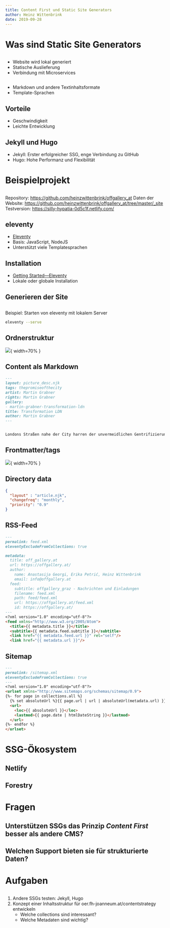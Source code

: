 ```yaml
---
title: Content First und Static Site Generators
author: Heinz Wittenbrink
date: 2019-09-28
---
```


# Was sind Static Site Generators


##

- Website wird lokal generiert
- Statische Auslieferung
- Verbindung mit Microservices

##

- Markdown und andere Textinhaltsformate
- Template-Sprachen

## Vorteile

- Geschwindigkeit
- Leichte Entwicklung

## Jekyll und Hugo

- Jekyll: Erster erfolgreicher SSG, enge Verbindung zu GitHub
- Hugo: Hohe Performanz und Flexibilität

# Beispielprojekt

##

Repository: <https://github.com/heinzwittenbrink/offgallery_at>
Daten der Website: <https://github.com/heinzwittenbrink/offgallery_at/tree/master/_site>
Testversion: <https://silly-hypatia-0d5c1f.netlify.com/>

## eleventy

- [Eleventy](https://www.11ty.io/ "Eleventy")
- Basis: JavaScript, NodeJS
- Unterstützt viele Templatesprachen

## Installation

- [Getting Started—Eleventy](https://www.11ty.io/docs/getting-started/ "Getting Started—Eleventy")
- Lokale oder globale Installation

## Generieren der Site

##

Beispiel: Starten von eleventy mit lokalem Server

```bash
eleventy --serve

```

## Ordnerstruktur

![](pics/folders_eleventy_content.png){ width=70% }

## Content als Markdown

```markdown
---
layout: picture_desc.njk
tags: thepromiseofthecity
artist: Martin Grabner
rights: Martin Grabner
gallery:
- martin-grabner-transformation-ldn
title: Transformation LDN
author: Martin Grabner
---


Londons Straßen nahe der City harren der unvermeidlichen Gentrifizierung. Inzwischen steht in dieser Baulücke in der Clerkenwell Road ein mehrgeschoßiges Geschäftshaus.

```

## Frontmatter/tags

![](pics/eleventy_front_matter.png){ width=70% }

## Directory data

```json
{
  "layout" : "article.njk",
  "changefreq": "monthly",
  "priority": "0.9"
}
```

## RSS-Feed

```markdown
---
permalink: feed.xml
eleventyExcludeFromCollections: true

metadata:
  title: off_gallery.at
  url: https://offgallery.at/
  author:
    name: Anastasija Georgi, Erika Petrić, Heinz Wittenbrink
    email: info@offgallery.at
  feed:
    subtitle: offgallery_graz - Nachrichten und Einladungen
    filename: feed.xml
    path: feed/feed.xml
    url: https://offgallery.at/feed.xml
    id: https://offgallery.at/
---
<?xml version="1.0" encoding="utf-8"?>
<feed xmlns="http://www.w3.org/2005/Atom">
  <title>{{ metadata.title }}</title>
  <subtitle>{{ metadata.feed.subtitle }}</subtitle>
  <link href="{{ metadata.feed.url }}" rel="self"/>
  <link href="{{ metadata.url }}"/>

```

## Sitemap

```markdown
---
permalink: /sitemap.xml
eleventyExcludeFromCollections: true
---
<?xml version="1.0" encoding="utf-8"?>
<urlset xmlns="http://www.sitemaps.org/schemas/sitemap/0.9">
{%- for page in collections.all %}
  {% set absoluteUrl %}{{ page.url | url | absoluteUrl(metadata.url) }}{% endset %}
  <url>
    <loc>{{ absoluteUrl }}</loc>
    <lastmod>{{ page.date | htmlDateString }}</lastmod>
  </url>
{%- endfor %}
</urlset>

```

# SSG-Ökosystem

## Netlify

## Forestry

# Fragen

## Unterstützen SSGs das Prinzip *Content First* besser als andere CMS?

## Welchen Support bieten sie für strukturierte Daten?

# Aufgaben

##
1. Andere SSGs testen: Jekyll, Hugo
2. Konzept einer Inhaltsstruktur für oer.fh-joanneum.at/contentstrategy entwickeln
    - Welche collections sind interessant?
    - Welche Metadaten sind wichtig?
